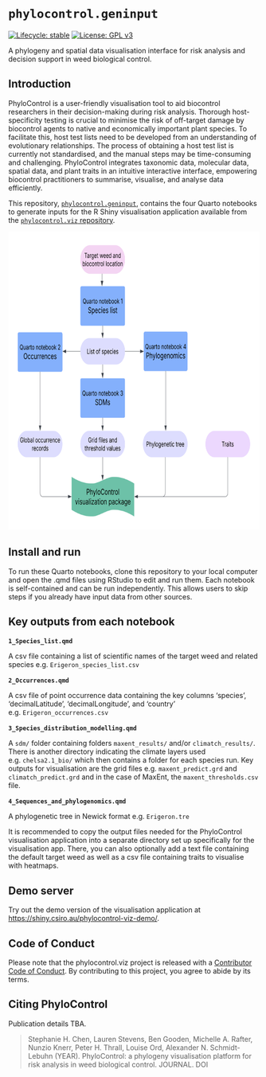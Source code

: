 
<!-- README.md is generated from README.Rmd. Please edit that file -->

# `phylocontrol.geninput`

<!-- badges: start -->

[![Lifecycle:
stable](https://lifecycle.r-lib.org/articles/figures/lifecycle-stable.svg)](https://lifecycle.r-lib.org/articles/stages.html#stable)
[![License: GPL
v3](https://img.shields.io/badge/License-GPLv3-blue.svg)](https://www.gnu.org/licenses/gpl-3.0)

<!-- badges: end -->

A phylogeny and spatial data visualisation interface for risk analysis
and decision support in weed biological control.

## Introduction

PhyloControl is a user-friendly visualisation tool to aid biocontrol
researchers in their decision-making during risk analysis. Thorough
host-specificity testing is crucial to minimise the risk of off-target
damage by biocontrol agents to native and economically important plant
species. To facilitate this, host test lists need to be developed from
an understanding of evolutionary relationships. The process of obtaining
a host test list is currently not standardised, and the manual steps may
be time-consuming and challenging. PhyloControl integrates taxonomic
data, molecular data, spatial data, and plant traits in an intuitive
interactive interface, empowering biocontrol practitioners to summarise,
visualise, and analyse data efficiently.

This repository,
[`phylocontrol.geninput`](https://github.com/csiro/phylocontrol-geninput/),
contains the four Quarto notebooks to generate inputs for the R Shiny
visualisation application available from the [`phylocontrol.viz`
repository](https://github.com/csiro/phylocontrol.viz).

<p align="center">

<img src="flowchart.png" alt="PhyloControl workflow flowchart" height="600"/>

</p>

## Install and run

To run these Quarto notebooks, clone this repository to your local
computer and open the .qmd files using RStudio to edit and run them.
Each notebook is self-contained and can be run independently. This
allows users to skip steps if you already have input data from other
sources.

## Key outputs from each notebook

**`1_Species_list.qmd`**

A csv file containing a list of scientific names of the target weed and
related species e.g. `Erigeron_species_list.csv`

**`2_Occurrences.qmd`**

A csv file of point occurrence data containing the key columns
‘species’, ‘decimalLatitude’, ‘decimalLongitude’, and ‘country’
e.g. `Erigeron_occurrences.csv`

**`3_Species_distribution_modelling.qmd`**

A `sdm/` folder containing folders `maxent_results/` and/or
`climatch_results/`. There is another directory indicating the climate
layers used e.g. `chelsa2.1_bio/` which then contains a folder for each
species run. Key outputs for visualisation are the grid files
e.g. `maxent_predict.grd` and `climatch_predict.grd` and in the case of
MaxEnt, the `maxent_thresholds.csv` file.

**`4_Sequences_and_phylogenomics.qmd`**

A phylogenetic tree in Newick format e.g. `Erigeron.tre`

It is recommended to copy the output files needed for the PhyloControl
visualisation application into a separate directory set up specifically
for the visualisation app. There, you can also optionally add a text
file containing the default target weed as well as a csv file containing
traits to visualise with heatmaps.

## Demo server

Try out the demo version of the visualisation application at
<https://shiny.csiro.au/phylocontrol-viz-demo/>.

## Code of Conduct

Please note that the phylocontrol.viz project is released with a
[Contributor Code of
Conduct](https://contributor-covenant.org/version/2/1/CODE_OF_CONDUCT.html).
By contributing to this project, you agree to abide by its terms.

## Citing PhyloControl

Publication details TBA.

> Stephanie H. Chen, Lauren Stevens, Ben Gooden, Michelle A. Rafter,
> Nunzio Knerr, Peter H. Thrall, Louise Ord, Alexander N. Schmidt-Lebuhn
> (YEAR). PhyloControl: a phylogeny visualisation platform for risk
> analysis in weed biological control. JOURNAL. DOI
